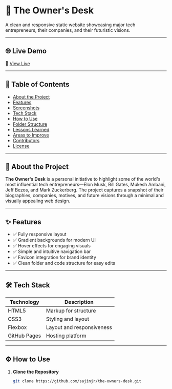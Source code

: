 # 📌 The Owner's Desk

A clean and responsive static website showcasing major tech entrepreneurs, their companies, and their futuristic visions.

---

## 🌐 Live Demo

🔗 [View Live](https://sajinjr.github.io/the-owners-desk)

---

## 🧾 Table of Contents

- [About the Project](#-about-the-project)
- [Features](#-features)
- [Screenshots](#-screenshots)
- [Tech Stack](#-tech-stack)
- [How to Use](#-how-to-use)
- [Folder Structure](#-folder-structure)
- [Lessons Learned](#-lessons-learned)
- [Areas to Improve](#-areas-to-improve)
- [Contributors](#-contributors)
- [License](#-license)

---

## 📖 About the Project

**The Owner's Desk** is a personal initiative to highlight some of the world's most influential tech entrepreneurs—Elon Musk, Bill Gates, Mukesh Ambani, Jeff Bezos, and Mark Zuckerberg. The project captures a snapshot of their biographies, companies, motives, and future visions through a minimal and visually appealing web design.

---

## ✨ Features

- ✅ Fully responsive layout
- ✅ Gradient backgrounds for modern UI
- ✅ Hover effects for engaging visuals
- ✅ Simple and intuitive navigation bar
- ✅ Favicon integration for brand identity
- ✅ Clean folder and code structure for easy edits

---


## 🛠 Tech Stack

| Technology | Description |
|------------|-------------|
| HTML5 | Markup for structure |
| CSS3 | Styling and layout |
| Flexbox | Layout and responsiveness |
| GitHub Pages | Hosting platform |

---

## ⚙️ How to Use

1. **Clone the Repository**
   ```bash
   git clone https://github.com/sajinjr/the-owners-desk.git
